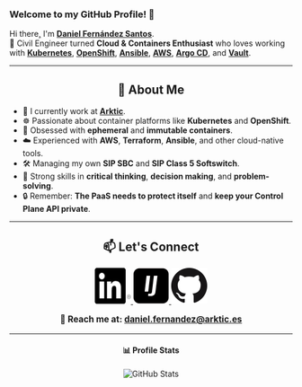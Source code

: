 ### Welcome to my GitHub Profile! 👋

Hi there[,](img/gifs/hithere.gif) I'm **[Daniel Fernández Santos](https://github.com/danifernandezs)**.  
👷 Civil Engineer turned **Cloud & Containers Enthusiast** who loves working with **[Kubernetes](https://kubernetes.io/docs/home/)**, **[OpenShift](https://docs.openshift.com/container-platform/)**, **[Ansible](https://www.redhat.com/en/ansible-collaborative)**, **[AWS](https://aws.amazon.com/)**, **[Argo CD](https://argo-cd.readthedocs.io/en/stable/)**, and **[Vault](https://www.vaultproject.io/)**.

---

<h2 align="center">🚀 About Me</h2>

- 💼 I currently work at **[Arktic](https://www.arktic.es/)**.
- ☸️ Passionate about container platforms like **Kubernetes** and **OpenShift**.
- 🐳 Obsessed with **ephemeral** and **immutable containers**.
- ☁️ Experienced with **AWS**, **Terraform**, **Ansible**, and other cloud-native tools.
- 🛠️ Managing my own **SIP SBC** and **SIP Class 5 Softswitch**.
- 🧠 Strong skills in **critical thinking**, **decision making**, and **problem-solving**.
- 🔒 Remember: **The PaaS needs to protect itself** and **keep your Control Plane API private**.

---

<h2 align="center">📫 Let's Connect</h2>

<p align="center">

  <a href="https://www.linkedin.com/in/danifernandezs/" target="_blank">
    <img src="img/LinkedIn/In-Black-66px-R.png" alt="LinkedIn Profile" height="64" width="64">
  </a>
  
  <a href="https://www.infojobs.net/daniel-fernandez-santos-2.prf" target="_blank">
    <img src="img/InfoJobs/InfoJobs-Black.png" alt="InfoJobs Profile" height="64" width="64">
  </a>

  <a href="https://github.com/danifernandezs" target="_blank">
    <img src="img/GitHub/GitHub-Mark-64px.png" alt="GitHub Profile" height="64" width="64">
  </a>
</p>

<p align="center" style="font-size: 1.1em;">
  <strong>📧 Reach me at: </strong>  
  <a href="mailto:daniel.fernandez@arktic.es"><strong>daniel.fernandez@arktic.es</strong></a>
</p>

---

<h4 align="center">📊 Profile Stats</h4>

<p align="center">
  <img src="https://github-readme-stats.vercel.app/api?username=danifernandezs&show_icons=true&theme=buefy" alt="GitHub Stats" />
</p>
